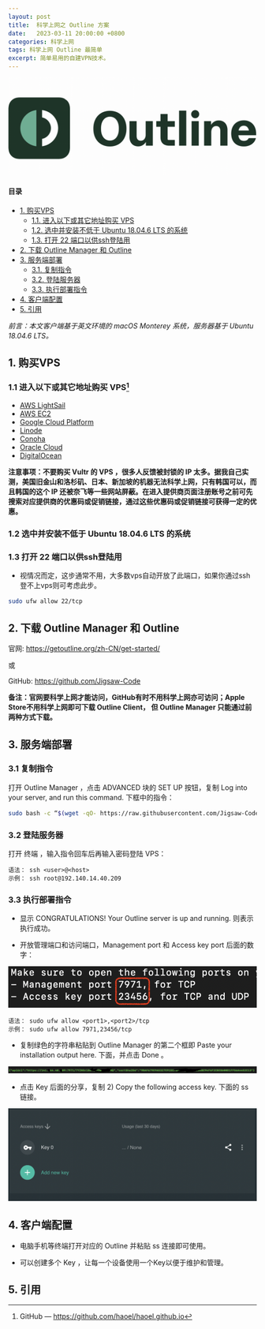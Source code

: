 ```yaml
---
layout: post
title:  科学上网之 Outline 方案
date:   2023-03-11 20:00:00 +0800
categories: 科学上网
tags: 科学上网 Outline 最简单
excerpt: 简单易用的自建VPN技术。
---
```


![Subject Banner](/images/outline-banner.png)

#### 目录

- [1. 购买VPS](#1-购买vps)
  - [1.1. 进入以下或其它地址购买 VPS](#11-进入以下或其它地址购买-vps1)
  - [1.2. 选中并安装不低于 Ubuntu 18.04.6 LTS 的系统](#12-选中并安装不低于-ubuntu-18046-lts-的系统)
  - [1.3. 打开 22 端口以供ssh登陆用](#13-打开-22-端口以供ssh登陆用)
- [2. 下载 Outline Manager 和 Outline](#2-下载-outline-manager-和-outline)
- [3. 服务端部署](#3-服务端部署)
  - [3.1. 复制指令](#31-复制指令)
  - [3.2. 登陆服务器](#32-登陆服务器)
  - [3.3. 执行部署指令](#33-执行部署指令)
- [4. 客户端配置](#4-客户端配置)
- [5. 引用](#5-引用)

*前言：本文客户端基于英文环境的 macOS Monterey 系统，服务器基于 Ubuntu 18.04.6 LTS。*

## 1. 购买VPS

### 1.1 进入以下或其它地址购买 VPS[^1]

- [AWS LightSail](https://lightsail.aws.amazon.com/)
- [AWS EC2](https://aws.amazon.com/cn/)
- [Google Cloud Platform](https://cloud.google.com/)
- [Linode](https://www.linode.com/)
- [Conoha](https://www.conoha.jp/zh/)
- [Oracle Cloud](https://www.oracle.com/cloud/free/)
- [DigitalOcean](https://www.digitalocean.com/pricing/droplets#basic-droplets)

**注意事项：不要购买 Vultr 的 VPS ，很多人反馈被封锁的 IP 太多。据我自己实测，美国旧金山和洛杉矶、日本、新加坡的机器无法科学上网，只有韩国可以，而且韩国的这个 IP 还被奈飞等一些网站屏蔽。在进入提供商页面注册账号之前可先搜索对应提供商的优惠码或促销链接，通过这些优惠码或促销链接可获得一定的优惠。**

### 1.2 选中并安装不低于 Ubuntu 18.04.6 LTS 的系统

### 1.3 打开 22 端口以供ssh登陆用

- 视情况而定，这步通常不用，大多数vps自动开放了此端口，如果你通过ssh登不上vps则可考虑此步。

```Bash
sudo ufw allow 22/tcp
```

## 2. 下载 Outline Manager 和 Outline

官网: https://getoutline.org/zh-CN/get-started/

或

GitHub: https://github.com/Jigsaw-Code 

**备注：官网要科学上网才能访问，GitHub有时不用科学上网亦可访问；Apple Store不用科学上网即可下载 Outline Client， 但 Outline Manager 只能通过前两种方式下载。** 

## 3. 服务端部署

### 3.1 复制指令

打开 Outline Manager ，点击 ADVANCED 块的 SET UP 按钮，复制 Log into your server, and run this command. 下框中的指令：

```Bash
sudo bash -c “$(wget -qO- https://raw.githubusercontent.com/Jigsaw-Code/outline-server/master/src/server_manager/install_scripts/install_server.sh)"
```

### 3.2 登陆服务器

打开 终端 ，输入指令回车后再输入密码登陆 VPS：

```
语法： ssh <user>@<host> 
示例： ssh root@192.140.14.40.209
```

### 3.3 执行部署指令

- 显示 CONGRATULATIONS! Your Outline server is up and running. 则表示执行成功。

- 开放管理端口和访问端口，Management port 和 Access key port 后面的数字：

![Outline Port](/images/outline-server-ports.png)

```
语法： sudo ufw allow <port1>,<port2>/tcp 
示例： sudo ufw allow 7971,23456/tcp
```

- 复制绿色的字符串粘贴到 Outline Manager 的第二个框即 Paste your installation output here. 下面，并点击 Done 。

![Api Key](/images/outline-server-api-url.png)

- 点击 Key 后面的分享，复制 2) Copy the following access key. 下面的 ss 链接。

![Outline Manager Interface](/images/outline-manager-access-keys.png)

## 4. 客户端配置

- 电脑手机等终端打开对应的 Outline 并粘贴 ss 连接即可使用。

- 可以创建多个 Key ，让每一个设备使用一个Key以便于维护和管理。

## 5. 引用
[^1]: GitHub — https://github.com/haoel/haoel.github.io